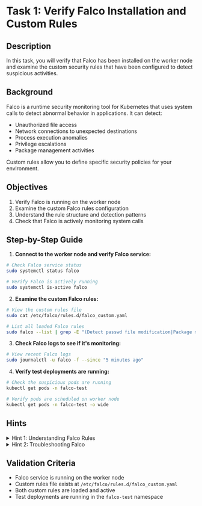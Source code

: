 # Task 1: Verify Falco Installation and Custom Rules

## Description

In this task, you will verify that Falco has been installed on the worker node and examine the custom security rules that have been configured to detect suspicious activities.

## Background

Falco is a runtime security monitoring tool for Kubernetes that uses system calls to detect abnormal behavior in applications. It can detect:

- Unauthorized file access
- Network connections to unexpected destinations
- Process execution anomalies
- Privilege escalations
- Package management activities

Custom rules allow you to define specific security policies for your environment.

## Objectives

1. Verify Falco is running on the worker node
2. Examine the custom Falco rules configuration
3. Understand the rule structure and detection patterns
4. Check that Falco is actively monitoring system calls

## Step-by-Step Guide

1. **Connect to the worker node and verify Falco service:**

```bash
# Check Falco service status
sudo systemctl status falco

# Verify Falco is actively running
sudo systemctl is-active falco
```

2. **Examine the custom Falco rules:**

```bash
# View the custom rules file
sudo cat /etc/falco/rules.d/falco_custom.yaml

# List all loaded Falco rules
sudo falco --list | grep -E "(Detect passwd file modification|Package management process launched)"
```

3. **Check Falco logs to see if it's monitoring:**

```bash
# View recent Falco logs
sudo journalctl -u falco -f --since "5 minutes ago"
```

4. **Verify test deployments are running:**

```bash
# Check the suspicious pods are running
kubectl get pods -n falco-test

# Verify pods are scheduled on worker node
kubectl get pods -n falco-test -o wide
```

## Hints

<details>
<summary>Hint 1: Understanding Falco Rules</summary>
Falco rules consist of:
- `rule`: Name of the rule
- `desc`: Description of what the rule detects
- `condition`: Logic that triggers the rule
- `output`: Format of the alert message
- `priority`: Severity level (INFO, WARNING, ERROR, CRITICAL)
</details>

<details>
<summary>Hint 2: Troubleshooting Falco</summary>
If Falco isn't running:
```bash
sudo systemctl restart falco
sudo journalctl -u falco -n 50
```
</details>

## Validation Criteria

- Falco service is running on the worker node
- Custom rules file exists at `/etc/falco/rules.d/falco_custom.yaml`
- Both custom rules are loaded and active
- Test deployments are running in the `falco-test` namespace